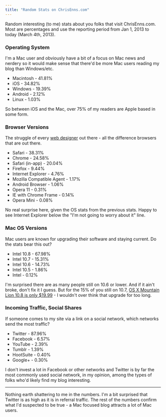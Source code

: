 ```yaml
---
title: "Random Stats on ChrisEnns.com"
---
```

<p>Random interesting (to me) stats about you folks that visit ChrisEnns.com. Most are percentages and use the reporting period from Jan 1, 2013 to today (March 4th, 2013).</p>
<h3>Operating System</h3>
<p>I'm a Mac user and obviously have a bit of a focus on Mac news and nerdery so it would make sense that there'd be more Mac users reading my blog than Windows/etc.</p>
<ul>
<li>Macintosh - 41.81%    </li>
<li>iOS - 34.82%</li>
<li>Windows - 19.39%</li>
<li>Android - 2.12%</li>
<li>Linux - 1.03%</li>
</ul>
<p>So between iOS and the Mac, over 75% of my readers are Apple based in some form.</p>
<h3>Browser Versions</h3>
<p>The struggle of every <a href="http://lemonproductions.ca">web designer</a> out there - all the difference browsers that are out there.</p>
<ul>
<li>Safari - 38.31%   </li>
<li>Chrome - 24.58%</li>
<li>Safari (in-app) - 20.04%</li>
<li>Firefox - 9.44%</li>
<li>Internet Explorer - 4.76%</li>
<li>Mozilla Compatible Agent - 1.17%</li>
<li>Android Browser - 1.06%</li>
<li>Opera 11 - 0.31%</li>
<li>IE with Chrome Frame - 0.14%</li>
<li>Opera Mini - 0.08%</li>
</ul>
<p>No real surprise here, given the OS stats from the previous stats. Happy to see Internet Explorer below the "I'm not going to worry about it" line.</p>
<h3>Mac OS Versions</h3>
<p>Mac users are known for upgrading their software and staying current. Do the stats bear this out?</p>
<ul>
<li>Intel 10.8 - 67.98%   </li>
<li>Intel 10.7 - 15.31%</li>
<li>Intel 10.6 - 14.73%</li>
<li>Intel 10.5 - 1.86%</li>
<li>Intel - 0.12%</li>
</ul>
<p>I'm surprised there are as many people still on 10.6 or lower. And if it ain't broke, don't fix it I guess. But for the 15% of you still on 10.7, <a href="http://target.georiot.com/Proxy.ashx?tsid=528&GR_URL=https%253A%252F%252Fitunes.apple.com%252Fus%252Fapp%252Fos-x-mountain-lion%252Fid537386512%253Fmt%253D12%2526uo%253D4%2526partnerId%253D30" target="itunes_store">OS X Mountain Lion 10.8 is only $19.99</a> - I wouldn't over think that upgrade for too long.</p>
<h3>Incoming Traffic, Social Shares</h3>
<p>If someone comes to my site via a link on a social network, which networks send the most traffic?</p>
<ul>
<li>Twitter - 87.96%</li>
<li>Facebook - 6.57%</li>
<li>YouTube - 2.39%</li>
<li>Tumblr - 1.39%</li>
<li>HootSuite - 0.40%</li>
<li>Google+ - 0.30%</li>
</ul>
<p>I don't invest a lot in Facebook or other networks and Twitter is by far the most commonly used social network, in my opinion, among the types of folks who'd likely find my blog interesting.</p>
<hr>
<p>Nothing earth shattering to me in the numbers. I'm a bit surprised that Twitter is as high as it is in referral traffic. The rest of the numbers confirm what I'd suspected to be true - a Mac focused blog attracts a lot of Mac users.</p>
